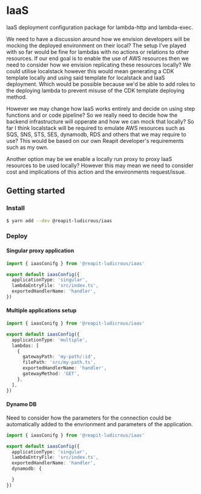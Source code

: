 # IaaS

IaaS deployment configuration package for lambda-http and lambda-exec.

We need to have a discussion around how we envision developers will be mocking the deployed environment on their local? The setup I've played with so far would be fine for lambdas with no actions or relations to other resources. 
If our end goal is to enable the use of AWS resources then we need to consider how we envision replicating these resources locally? We could utilise localstack however this would mean generating a CDK template locally and using said template for localstack and IaaS deployment. Which would be possible because we'd be able to add roles to the deploying lambda to prevent misuse of the CDK template deploying method. 

However we may change how IaaS works entirely and decide on using step functions and or code pipeline? So we really need to decide how the backend infrastructure will opperate and how we can mock that locally? So far I think localstack will be required to emulate AWS resources such as SQS, SNS, STS, SES, dynamodb, RDS and others that we may require to use? This would be based on our own Reapit developer's requirements such as my own.

Another option may be we enable a locally run proxy to proxy IaaS resources to be used locally? However this may mean we need to consider cost and implications of this action and the environments request/issue.

## Getting started

### Install

```bash
$ yarn add --dev @reapit-ludicrous/iaas
```

### Deploy

#### Singular proxy application
```ts
import { iaasConifg } from '@reapit-ludicrous/iaas'

export default iaasConfig({
  applicationType: 'singular',
  lambdaEntryFile: 'src/index.ts',
  exportedHandlerName: 'handler',
})
```

#### Multiple applications setup

```ts
import { iaasConifg } from '@reapit-ludicrous/iaas'

export default iaasConfig({
  applicationType: 'multiple',
  lambdas: [
    {
      gatewayPath: 'my-path/:id',
      filePath: 'src/my-path.ts',
      exportedHandlerName: 'handler',
      gatewayMethod: 'GET',
    },
  ],
})
```

#### Dynamo DB

Need to consider how the parameters for the connection could be automatically added to the envrionment and parameters of the application.

```ts
import { iaasConifg } from '@reapit-ludicrous/iaas'

export default iaasConfig({
  applicationType: 'singular',
  lambdaEntryFile: 'src/index.ts',
  exportedHandlerName: 'handler',
  dynamodb: {

  }
})
```
